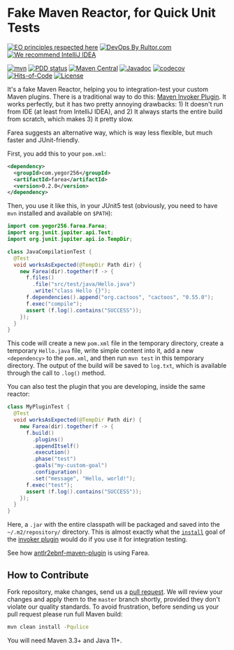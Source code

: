 # Fake Maven Reactor, for Quick Unit Tests

[![EO principles respected here](https://www.elegantobjects.org/badge.svg)](https://www.elegantobjects.org)
[![DevOps By Rultor.com](http://www.rultor.com/b/yegor256/farea)](http://www.rultor.com/p/yegor256/farea)
[![We recommend IntelliJ IDEA](https://www.elegantobjects.org/intellij-idea.svg)](https://www.jetbrains.com/idea/)

[![mvn](https://github.com/yegor256/farea/actions/workflows/mvn.yml/badge.svg)](https://github.com/yegor256/farea/actions/workflows/mvn.yml)
[![PDD status](http://www.0pdd.com/svg?name=yegor256/farea)](http://www.0pdd.com/p?name=yegor256/farea)
[![Maven Central](https://img.shields.io/maven-central/v/com.yegor256/farea.svg)](https://maven-badges.herokuapp.com/maven-central/com.yegor256/farea)
[![Javadoc](http://www.javadoc.io/badge/com.yegor256/farea.svg)](http://www.javadoc.io/doc/com.yegor256/farea)
[![codecov](https://codecov.io/gh/yegor256/farea/branch/master/graph/badge.svg)](https://codecov.io/gh/yegor256/farea)
[![Hits-of-Code](https://hitsofcode.com/github/yegor256/farea)](https://hitsofcode.com/view/github/yegor256/farea)
[![License](https://img.shields.io/badge/license-MIT-green.svg)](https://github.com/yegor256/farea/blob/master/LICENSE.txt)

It's a fake Maven Reactor, helping you to integration-test
your custom Maven plugins.
There is a traditional way to do this:
[Maven Invoker Plugin][invoker].
It works perfectly, but it has two pretty annoying
drawbacks: 1) It doesn't run from IDE (at least from IntelliJ IDEA),
and 2) It always starts the entire build from scratch,
which makes 3) it pretty slow.

Farea suggests an alternative way, which is way less flexible, but much
faster and JUnit-friendly.

First, you add this to your `pom.xml`:

```xml
<dependency>
  <groupId>com.yegor256</groupId>
  <artifactId>farea</artifactId>
  <version>0.2.0</version>
</dependency>
```

Then, you use it like this, in your JUnit5 test
(obviously, you need to have `mvn` installed
and available on `$PATH`):

```java
import com.yegor256.farea.Farea;
import org.junit.jupiter.api.Test;
import org.junit.jupiter.api.io.TempDir;

class JavaCompilationTest {
  @Test
  void worksAsExpected(@TempDir Path dir) {
    new Farea(dir).together(f -> {
      f.files()
        .file("src/test/java/Hello.java")
        .write("class Hello {}");
      f.dependencies().append("org.cactoos", "cactoos", "0.55.0");
      f.exec("compile");
      assert (f.log().contains("SUCCESS"));
    });
  }
}
```

This code will create a new `pom.xml` file in the temporary directory,
create a temporary `Hello.java` file, write simple content into it,
add a new `<dependency>` to the `pom.xml`, and then run `mvn test` in this
temporary directory. The output of the build will be saved to `log.txt`,
which is available through the call to `.log()` method.

You can also test the plugin that you are developing, inside the same reactor:

```java
class MyPluginTest {
  @Test
  void worksAsExpected(@TempDir Path dir) {
    new Farea(dir).together(f -> {
      f.build()
        .plugins()
        .appendItself()
        .execution()
        .phase("test")
        .goals("my-custom-goal")
        .configuration()
        .set("message", "Hello, world!");
      f.exec("test");
      assert (f.log().contains("SUCCESS"));
    });
  }
}
```

Here, a `.jar` with the entire classpath will be packaged and saved
into the `~/.m2/repository/` directory. This is almost exactly what
the [`install`][install-mojo] goal of the
[invoker plugin][invoker] would do if you use it for
integration testing.

See how
[antlr2ebnf-maven-plugin](https://github.com/yegor256/antlr2ebnf-maven-plugin)
is using Farea.

## How to Contribute

Fork repository, make changes, send us a
[pull request](https://www.yegor256.com/2014/04/15/github-guidelines.html).
We will review your changes and apply them to the `master` branch shortly,
provided they don't violate our quality standards. To avoid frustration,
before sending us your pull request please run full Maven build:

```bash
mvn clean install -Pqulice
```

You will need Maven 3.3+ and Java 11+.

[invoker]: https://maven.apache.org/plugins/maven-invoker-plugin/index.html
[install-mojo]: https://maven.apache.org/plugins/maven-invoker-plugin/install-mojo.html
